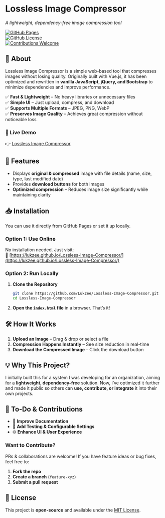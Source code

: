 # **Lossless Image Compressor**  
*A lightweight, dependency-free image compression tool*  

[![GitHub Pages](https://img.shields.io/badge/GitHub-Pages-blue)](https://lukzee.github.io/Lossless-Image-Compressor/)  
[![GitHub License](https://img.shields.io/badge/License-MIT-yellow.svg)](LICENSE)  
[![Contributions Welcome](https://img.shields.io/badge/Contributions-Welcome-brightgreen)](#contributing)  

## **🚀 About**  
Lossless Image Compressor is a simple web-based tool that compresses images without losing quality. Originally built with Vue.js, it has been optimized and rewritten in **vanilla JavaScript, jQuery, and Bootstrap** to minimize dependencies and improve performance.  

✅ **Fast & Lightweight** – No heavy libraries or unnecessary files  
✅ **Simple UI** – Just upload, compress, and download  
✅ **Supports Multiple Formats** – JPEG, PNG, WebP  
✅ **Preserves Image Quality** – Achieves great compression without noticeable loss  

### **🎯 Live Demo**  
👉 [Lossless Image Compressor](https://lukzee.github.io/Lossless-Image-Compressor/)  

## **📸 Features**  
- Displays **original & compressed** image with file details (name, size, type, last modified date)  
- Provides **download buttons** for both images  
- **Optimized compression** – Reduces image size significantly while maintaining clarity  

## **📥 Installation**  
You can use it directly from GitHub Pages or set it up locally.  

### **Option 1: Use Online**  
No installation needed. Just visit:  
🔗 [https://lukzee.github.io/Lossless-Image-Compressor/](https://lukzee.github.io/Lossless-Image-Compressor/)  

### **Option 2: Run Locally**  
1. **Clone the Repository**  
   ```sh
   git clone https://github.com/Lukzee/Lossless-Image-Compressor.git
   cd Lossless-Image-Compressor
   ```
2. **Open the `index.html` file** in a browser. That’s it!  

## **🛠 How It Works**  
1. **Upload an Image** – Drag & drop or select a file  
2. **Compression Happens Instantly** – See size reduction in real-time  
3. **Download the Compressed Image** – Click the download button  

## **💡 Why This Project?**  
I initially built this for a system I was developing for an organization, aiming for a **lightweight, dependency-free** solution. Now, I’ve optimized it further and made it public so others can **use, contribute, or integrate** it into their own projects.  

## **📌 To-Do & Contributions**  
- 📖 **Improve Documentation**  
- 🧪 **Add Testing & Configurable Settings**  
- 🌐 **Enhance UI & User Experience**  

### **Want to Contribute?**  
PRs & collaborations are welcome! If you have feature ideas or bug fixes, feel free to:  
1. **Fork the repo**  
2. **Create a branch** (`feature-xyz`)  
3. **Submit a pull request**  

## **📜 License**  
This project is **open-source** and available under the [MIT License](LICENSE).  
